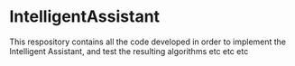 # IntelligentAssistant

This respository contains all the code developed in order to implement the Intelligent Assistant, and test the resulting algorithms etc etc etc 
